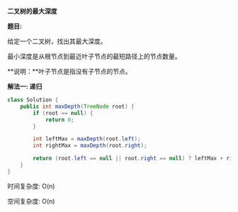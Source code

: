 **二叉树的最大深度**



**题目:** 

给定一个二叉树，找出其最大深度。

最小深度是从根节点到最近叶子节点的最短路径上的节点数量。

**说明：**叶子节点是指没有子节点的节点。



**解法一: 递归**

```java
class Solution {
    public int maxDepth(TreeNode root) {
        if (root == null) {
            return 0;
        }

        int leftMax = maxDepth(root.left);
        int rightMax = maxDepth(root.right);

        return (root.left == null || root.right == null) ? leftMax + rightMax + 1 : Math.max(leftMax, rightMax) + 1;
    }
}
```

时间复杂度: O(n)

空间复杂度: O(n)